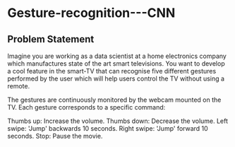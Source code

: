# Gesture-recognition---CNN
## Problem Statement
Imagine you are working as a data scientist at a home electronics company which manufactures state of the art smart televisions. You want to develop a cool feature in the smart-TV that can recognise five different gestures performed by the user which will help users control the TV without using a remote.

The gestures are continuously monitored by the webcam mounted on the TV. Each gesture corresponds to a specific command:

Thumbs up:  Increase the volume.
Thumbs down: Decrease the volume.
Left swipe: 'Jump' backwards 10 seconds.
Right swipe: 'Jump' forward 10 seconds.
Stop: Pause the movie.

